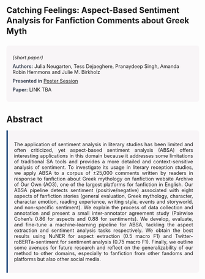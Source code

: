 
<style>    
    h2 {
        margin-top: 0;
        margin-bottom: 1.5rem;
        line-height: 1.3;
    }
    
    h3 {
        margin-top: 2rem;
        margin-bottom: 1rem;
        font-size: 1.4rem;
        font-weight:bold;
    }
    
    .metadata {
        background-color: rgba(96,24,67,0.03);
        padding: 1rem;
        font-size:0.8rem;
        border-radius: 6px;
        margin-bottom: 2rem;
    }
    
    .metadata p {
        margin: 0.5rem 0;
    }
    
    .abstract {
        text-align: justify;
        font-size:0.8rem;
        padding: 1rem;
        background-color: rgba(96,24,67,0.03);
        border-left: 4px solid #2c5282;
        border-radius: 0 6px 6px 0;
    }
    
    strong {
        color: #2d3748;
        font-weight: 600;
    }
</style>
<main role="main">
<h2>Catching Feelings: Aspect-Based Sentiment Analysis for Fanfiction Comments about Greek Myth</h2>

<section class="metadata">
<p style='font-size:0.8rem'><i>(short paper)</i></p>
<p><strong>Authors:</strong> Julia Neugarten, Tess Dejaeghere, Pranaydeep Singh, Amanda Robin Hemmons and Julie M. Birkholz</p>
<p><strong>Presented in</strong> <a href="/programme/#postersession">Poster Session</a></p>
<p><strong>Paper:</strong> LINK TBA</p>
</section>

<section>
<h3>Abstract</h3>
<div class="abstract">
<p>The application of sentiment analysis in literary studies has been limited and often criticized, yet aspect-based sentiment analysis (ABSA) offers interesting applications in this domain because it addresses some limitations of traditional SA tools and provides a more detailed and context-sensitive analysis of sentiment. To investigate its usage in literary reception studies, we apply ABSA to a corpus of ±25,000 comments written by readers in response to fanfiction about Greek mythology on fanfiction website  Archive of Our Own (AO3), one of the largest platforms for fanfiction in English. Our ABSA pipeline detects sentiment (positive/negative) associated with eight aspects of fanfiction stories (general evaluation, Greek mythology, character, character emotion, reading experience, writing style, events and storyworld, and non-specific sentiment). We explain the process of data collection and annotation and present a small inter-annotator agreement study (Pairwise Cohen’s   0.86 for aspects and 0.88 for sentiments). We develop, evaluate, and fine-tune a machine-learning pipeline for ABSA, tackling the aspect extraction and sentiment analysis tasks respectively. We obtain the best results using NuNER for aspect extraction (0.5 macro F1) and Twitter-roBERTa-sentiment for sentiment analysis (0.75 macro F1). Finally, we outline some avenues for future research and reflect on the generalizability of our method to other domains, especially to fanfiction from other fandoms and platforms but also other social media.</p>
</div>
</section>
</main>